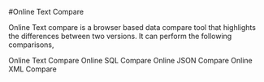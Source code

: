 #Online Text Compare

Online Text compare is a browser based data compare tool that highlights the differences between two versions. It can perform the following comparisons,

Online Text Compare
Online SQL Compare
Online JSON Compare
Online XML Compare
